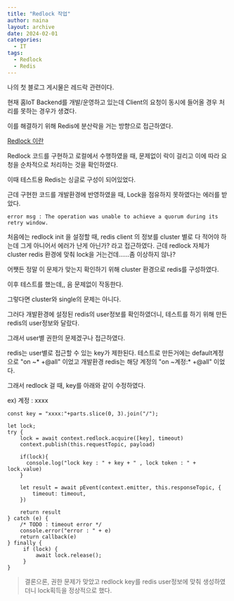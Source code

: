 ```yaml
---
title: "Redlock 작업"
author: naina
layout: archive
date: 2024-02-01 
categories: 
  - IT
tags: 
  - Redlock
  - Redis
---
```


나의 첫 블로그 게시물은 레드락 관련이다.

현재 홈IoT Backend를 개발/운영하고 있는데
Client의 요청이 동시에 들어올 경우 처리를 못하는 경우가 생겼다.

이를 해결하기 위해 Redis에 분산락을 거는 방향으로 접근하였다.


[Redlock 이란]( https://redis.io/docs/manual/patterns/distributed-locks/ )


Redlock 코드를 구현하고 로컬에서 수행하였을 때,
문제없이 락이 걸리고 이에 따라 요청을 순차적으로 처리하는 것을 확인하였다.

이때 테스트용 Redis는 싱글로 구성이 되어있었다.

근데 구현한 코드를 개발환경에 반영하였을 때,
Lock을 점유하지 못하였다는 에러를 받았다.

    error msg : The operation was unable to achieve a quorum during its retry window.

처음에는 redlock init 을 설정할 때,
redis client 의 정보를 cluster 별로 다 적어야 하는데 그게 아니어서 에러가 난게 아닌가? 라고 접근하였다.
근데 redlock 자체가 cluster redis 환경에 맞춰 lock을 거는건데......좀 이상하지 않나?

어쨋든 정말 이 문제가 맞는지 확인하기 위해
cluster 환경으로 redis를 구성하였다.

이후 테스트를 했는데,, 음 문제없이 작동한다.

그렇다면 cluster와 single의 문제는 아니다.

그러다 개발환경에 설정된 redis의 user정보를 확인하였더니,
테스트를 하기 위해 만든 redis의 user정보와 달랐다.

그래서 user별 권한의 문제겠구나 접근하였다.

redis는 user별로 접근할 수 있는 key가 제한된다.
테스트로 만든거에는 default계정으로 "on ~* +@all" 이었고
개발환경 redis는 해당 계정의 "on ~계정:* +@all" 이었다.

그래서 redlock 걸 때, key를 아래와 같이 수정하였다.

ex) 계정 : xxxx

    const key = "xxxx:"+parts.slice(0, 3).join("/");

    let lock;
    try {
        lock = await context.redlock.acquire([key], timeout)
        context.publish(this.requestTopic, payload)

        if(lock){
          console.log("lock key : " + key + " , lock token : " + lock.value)
        }

        let result = await pEvent(context.emitter, this.responseTopic, {
            timeout: timeout,
        })

        return result
    } catch (e) {
        /* TODO : timeout error */
        console.error("error : " + e)
        return callback(e)
    } finally {
         if (lock) {
             await lock.release();
         }
    }

> 결론으론, 권한 문제가 맞았고 redlock key를 redis user정보에 맞춰 생성하였더니 lock획득을 정상적으로 했다.	